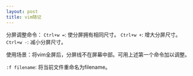 ```yaml
---
layout: post
title: vim随记
---
```


分屏调整命令：
`Ctrl+w =`: 使分屏拥有相同尺寸。
`Ctrl+w +`: 增大分屏尺寸。
`Ctrl+w -`: 减小分屏尺寸。

使用场景：将vim全屏后，分屏线不在屏幕中部。可用上述第一个命令加以调整。

`:f filename`: 将当前文件重命名为filename。

